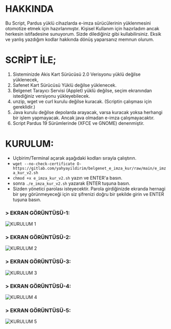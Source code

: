# HAKKINDA
Bu Script, Pardus yüklü cihazlarda e-imza sürücülerinin yüklenmesini otomotize etmek için hazırlanmıştır. Kişisel Kullanım için hazırladım ancak herkesin istifadesine sunuyorum. Sizde dilediğiniz gibi kullabilirsiniz. Eksik ve yanlış yazdığım kodlar hakkında dönüş yaparsanız memnun olurum.

# SCRİPT İLE;
1. Sisteminizde Akis Kart Sürücüsü 2.0 Verisyonu yüklü değilse yüklenecek,
2. Safenet Kart Sürücüsü Yüklü değilse yüklenecek.
3. Belgenet Tarayıcı Servisi (Applet) yüklü değilse, seçim ekranından istediğiniz versiyonu yükleyebilecek.
4. unzip, wget ve curl kurulu değilse kuracak. (Scriptin çalışması için gereklidir.)
5. Java kurulu değilse depolarda arayacak, varsa kuracak yoksa herhangi bir işlem yapmayacak. Ancak java olmadan e-imza çalışmayacaktır.
6. Script Pardus 19 Sürümlerinde (XFCE ve GNOME) denenmiştir.

# KURULUM:
* Uçbirim/Terminal açarak aşağıdaki kodları sırayla çalıştırın.
* `wget --no-check-certificate O- https://gitlab.com/yahyayildirim/belgenet_e_imza_kur/raw/main/e_imza_kur_v2.sh`
* `chmod +x e_imza_kur_v2.sh` yazın ve ENTER'a basın.
* sonra `./e_imza_kur_v2.sh` yazarak ENTER tuşuna basın.
* Sizden yönetici parolası isteyecektir. Parola girdiğinizde ekranda hernagi bir şey görünmeyeceği için siz şifrenizi doğru bir şekilde girin ve ENTER tuşuna basın.
### > EKRAN GÖRÜNTÜSÜ-1:
![KURULUM 1](resim/resim_kurulum-1.jpg)

### > EKRAN GÖRÜNTÜSÜ-2:
![KURULUM 2](resim/kurulum-2.jpeg)

### > EKRAN GÖRÜNTÜSÜ-3:
![KURULUM 3](resim/kurulum-3.jpeg)

### > EKRAN GÖRÜNTÜSÜ-4:
![KURULUM 4](resim/kurulum-4.jpeg)

### > EKRAN GÖRÜNTÜSÜ-5:
![KURULUM 5](resim/kurulum-5.jpeg)
